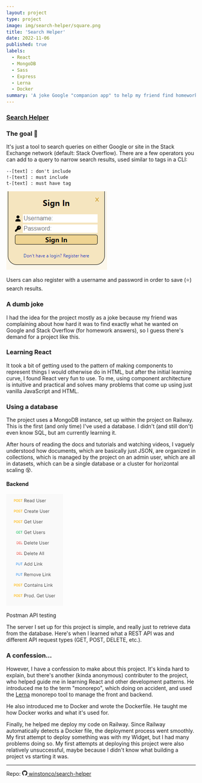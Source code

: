 ```yaml
---
layout: project
type: project
image: img/search-helper/square.png
title: 'Search Helper'
date: 2022-11-06
published: true
labels:
  - React
  - MongoDB
  - Sass
  - Express
  - Lerna
  - Docker
summary: 'A joke Google "companion app" to help my friend find homework help online.'
---
```


### <a href="https://search-helper-production.up.railway.app/" target="_blank" style='text-decoration:underline'>Search Helper</a>

### The goal 🏁

It's just a tool to search queries on either Google or site in the Stack Exchange network (default: Stack Overflow). There are a few operators you can add to a query to narrow search results, used similar to tags in a CLI:

```
--[text] : don't include
!-[text] : must include
t-[text] : must have tag
```

<img class='img-fluid float-right' src='../img/search-helper/sign-in.png'>

Users can also register with a username and password in order to save (⭐) search results.

### A dumb joke

I had the idea for the project mostly as a joke because my friend was complaining about how hard it was to find exactly what he wanted on Google and Stack Overflow (for homework answers), so I guess there's demand for a project like this.

### Learning React

It took a bit of getting used to the pattern of making components to represent things I would otherwise do in HTML, but after the initial learning curve, I found React very fun to use. To me, using component architecture is intuitive and practical and solves many problems that come up using just vanilla JavaScript and HTML.

### Using a database

The project uses a MongoDB instance, set up within the project on Railway. This is the first (and only time) I've used a database. I didn't (and still don't) even know SQL, but am currently learning it.

After hours of reading the docs and tutorials and watching videos, I vaguely understood how documents, which are basically just JSON, are organized in collections, which is managed by the project on an admin user, which are all in datasets, which can be a single database or a cluster for horizontal scaling 😵.

#### Backend

<img class='img-fluid float-left' src='../img/search-helper/postman.png'>

Postman API testing

The server I set up for this project is simple, and really just to retrieve data from the database. Here's when I learned what a REST API was and different API request types (GET, POST, DELETE, etc.).

### A confession...

However, I have a confession to make about this project. It's kinda hard to explain, but there's another (kinda anonymous) contributer to the project, who helped guide me in learning React and other development patterns. He introduced me to the term "monorepo", which doing on accident, and used the [Lerna](https://lerna.js.org/) monorepo tool to manage the front and backend.

He also introduced me to Docker and wrote the Dockerfile. He taught me how Docker works and what it's used for.

Finally, he helped me deploy my code on Railway. Since Railway automatically detects a Docker file, the deployment process went smoothly. My first attempt to deploy something was with my Widget, but I had many problems doing so. My first attempts at deploying this project were also relatively unsuccessful, maybe because I didn't know what building a project vs starting it was.

---

Repo: <a href="https://github.com/winstonco/search-helper"><svg xmlns="http://www.w3.org/2000/svg" width="1em" height="1em" fill="currentColor" class="bi bi-github mx-1" viewBox="0 0 16 16"><path d="M8 0C3.58 0 0 3.58 0 8c0 3.54 2.29 6.53 5.47 7.59.4.07.55-.17.55-.38 0-.19-.01-.82-.01-1.49-2.01.37-2.53-.49-2.69-.94-.09-.23-.48-.94-.82-1.13-.28-.15-.68-.52-.01-.53.63-.01 1.08.58 1.23.82.72 1.21 1.87.87 2.33.66.07-.52.28-.87.51-1.07-1.78-.2-3.64-.89-3.64-3.95 0-.87.31-1.59.82-2.15-.08-.2-.36-1.02.08-2.12 0 0 .67-.21 2.2.82.64-.18 1.32-.27 2-.27.68 0 1.36.09 2 .27 1.53-1.04 2.2-.82 2.2-.82.44 1.1.16 1.92.08 2.12.51.56.82 1.27.82 2.15 0 3.07-1.87 3.75-3.65 3.95.29.25.54.73.54 1.48 0 1.07-.01 1.93-.01 2.2 0 .21.15.46.55.38A8.012 8.012 0 0 0 16 8c0-4.42-3.58-8-8-8z"></path></svg> winstonco/search-helper </a>
